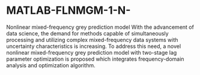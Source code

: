 # MATLAB-FLNMGM-1-N-
Nonlinear mixed-frequency grey prediction model
With the advancement of data science, the demand for methods capable of simultaneously processing and utilizing complex mixed-frequency data systems with uncertainty characteristics is increasing. To address this need, a novel nonlinear mixed-frequency grey prediction model with two-stage lag parameter optimization is proposed which integrates frequency-domain analysis and optimization algorithm.
